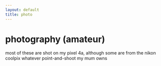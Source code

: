 ```yaml
---
layout: default
title: photo
---
```


# photography (amateur)

most of these are shot on my pixel 4a, although some are from the nikon coolpix whatever point-and-shoot my mum owns